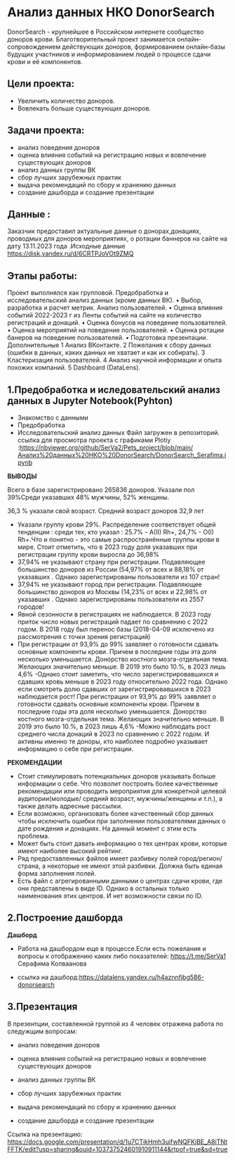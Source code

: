 # Анализ данных НКО DonorSearch
DonorSearch - крупнейшее в Российском интернете сообщество доноров крови. Благотворительный проект занимается онлайн-сопровождением действующих доноров, формированием онлайн-базы будущих участников и информированием людей о процессе сдачи крови и её компонентов.
## Цели проекта:
- Увеличить количество доноров.
- Вовлекать больше существующих доноров.
## Задачи проекта:
- анализ поведения доноров
- оценка влияния событий на регистрацию новых и вовлечение существующих доноров
- анализ данных группы ВК
- сбор лучших зарубежных практик
- выдача рекомендаций по сбору и хранению данных
- создание дашборда и создание презентации
## Данные : 
Заказчик предоставил актуальные данные о донорах,донациях, проводмых для доноров мероприятиях, о ротации баннеров на сайте на дату  13.11.2023 года .Исходные данные
https://disk.yandex.ru/d/6CRTPJoVOt9ZMQ
## Этапы работы: 
Проект выполнялся как групповой.
Предобработка и исследовательский анализ данных (кроме данных ВК).
• Выбор, разработка и расчет метрик. Анализ пользователей.
• Оценка влияния событий 2022-2023 г из Ленты событий на сайте на количество регистраций
и донаций.
• Оценка бонусов на поведение пользователей.
• Оценка мероприятий на поведение пользователей.
• Оценка ротации банеров на поведение пользователей.
• Подготовка презентации.
Дополнительные
1 Анализ ВКонтакте.
2 Пожелания к сбору данных (ошибки в данных, каких данных не хватает и как их собирать).
3 Кластеризация пользователей.
4 Анализ научной информации и опыта похожих компаний.
5 Dashboard (DataLens).
## 1.Предобработка и иследовательский анализ данных в Jupyter Notebook(Pyhton)
 - Знакомство с данными
 - Предобработка
 - Исследовательский анализ данных
   Файл загружен в репозиторий.
   ссылка для просмотра проекта с графиками Plotiy :<https://nbviewer.org/github/SerVa2/Pets_project/blob/main/Анализ%20данных%20НКО%20DonorSearch/DonorSearch_Serafima.ipynb>
 
  **ВЫВОДЫ**
  
   Всего в базе зарегистрировано 265836 доноров. Указали пол 39%Среди указавших 48% мужчины, 52% женщины.

36,3 % указали свой возраст. Средний возраст доноров 32,9 лет

- Указали группу крови 29%. Распределение соответствует общей тенденции : среди тех, кто указал : 25.7% - A(II) Rh+, 24,7% - O(I) Rh+.Что и понятно - это самые распространённые группы крови в мире. Стоит отметить, что в 2023 году доля указавших при регистрации группу крови выросла до 36,98%
- 37,94% не указывают страну при регистрации. Подавляющее большинство доноров из России (54,97% от всех и 88,18% от указавших . Однако зарегистрированы пользователи из 107 стран!
- 37,94% не указывают город при регистрации. Подавляющее большинство доноров из Москвы (14,23% от всех и 22,98% от указавших . Однако зарегистрированы пользователи из 2557 городов!
- Явной сезонности в регистрациях не наблюдается. В 2023 году приток число новых регистраций падает по сравнению с 2022 годом. В 2018 году был перенос базы (2018-04-09 исключено из рассмотрения с точки зрения регистраций)
- При регистрации от 93,9% до 99% заявляет о готовности сдавать основные компоненты крови. Причем в последние годы эта доля несколько уменьшается. Донорство костного мозга-отдельная тема. Желающих значительно меньше. В 2019 это было 10.%, в 2023 лишь 4,6%
-Однако стоит заметить, что число зарегистрировавшихся и сдавших кровь меньше в 2023 году относительно 2022 года. Однако если смотреть долю сдавших от зарегистрировавшихся в 2023 наблюдается рост! При регистрации от 93,9% до 99% заявляет о готовности сдавать основные компоненты крови. Причем в последние годы эта доля несколько уменьшается. Донорство костного мозга-отдельная тема. Желающих значительно меньше. В 2019 это было 10.%, в 2023 лишь 4,6%
-Можно наблюдать рост среднего числа донаций в 2023 по сравнению с 2022 годом. И активны именно те доноры, кто наиболее подробно указывает информацию о себе при регистрации.

**РЕКОМЕНДАЦИИ**

- Стоит стимулировать потенциальных доноров указывать больше информации о себе. Что позволит построить более качественные рекомендации или проводить мероприятия  для конкретной целевой аудитории(молодые/ средний возраст, мужчины/женщины и т.п.), а также делать адресные рассылки.
- Если возможно, организовать более качественный сбор данных чтобы исключить ошибки при заполнении пользователями данных о дате рождения и донациях. На данный момент с этим есть проблема.
- Может быть стоит давать информацию о тех центрах крови, которые имеют наиболее высокий рейтинг.
- Ряд предоставленных файлов имеет разбивку полей город/регион/страна, а некоторые не имеют этой разбивки. Должна быть единая форма заполнения полей.
- Есть файл с агрегированными данными о центрах сдачи крови, где они представлены в виде ID. Однако в остальных только наименования этих центров. И нет возможности связи по ID.
## 2.Построение дашборда
  **Дашборд**
    
- Работа на дашбордом еще в процессе.Если есть пожелания и вопросы к отображению каких либо показателей: <https://t.me/SerVa1> Серафима Колваанова
    
- ссылка на дашборд:<https://datalens.yandex.ru/h4aznnfjbg586-donorsearch>
## 3.Презентация
В презентции, составленной группой из 4 человек отражена работа по следужщим вопросам:
    
- анализ поведения доноров

- оценка влияния событий на регистрацию новых и вовлечение существующих доноров

- анализ данных группы ВК

- сбор лучших зарубежных практик

- выдача рекомендаций по сбору и хранению данных

- создание дашборда и создание презентации

Ссылка на презентацию: <https://docs.google.com/presentation/d/1u7CTikHmh3uifwNQFKiBE_A8iTNtFFTK/edit?usp=sharing&ouid=103737524601910911144&rtpof=true&sd=true>
